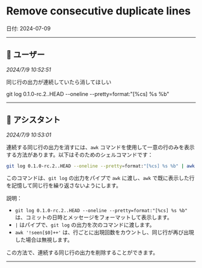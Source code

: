 # Remove consecutive duplicate lines

日付: 2024-07-09

---

## 👤 ユーザー
*2024/7/9 10:52:51*

同じ行の出力が連続していたら消してほしい

git log 0.1.0-rc.2..HEAD --oneline --pretty=format:"[%cs] %s %b"

---

## 🤖 アシスタント
*2024/7/9 10:53:01*

連続する同じ行の出力を消すには、`awk` コマンドを使用して一意の行のみを表示する方法があります。以下はそのためのシェルコマンドです：

```bash
git log 0.1.0-rc.2..HEAD --oneline --pretty=format:"[%cs] %s %b" | awk '!seen[$0]++'
```

このコマンドは、`git log` の出力をパイプで `awk` に渡し、`awk` で既に表示した行を記憶して同じ行を繰り返さないようにします。

説明：
- `git log 0.1.0-rc.2..HEAD --oneline --pretty=format:"[%cs] %s %b"` は、コミットの日時とメッセージをフォーマットして表示します。
- `|` はパイプで、`git log` の出力を次のコマンドに渡します。
- `awk '!seen[$0]++'` は、行ごとに出現回数をカウントし、同じ行が再び出現した場合は無視します。

この方法で、連続する同じ行の出力を削除することができます。

---
